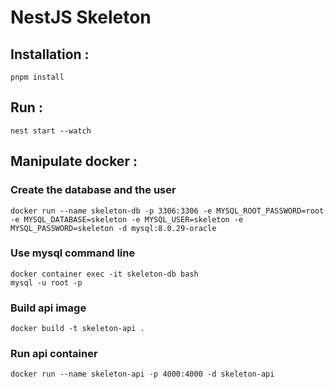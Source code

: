 # NestJS Skeleton

## Installation : 
```
pnpm install
```

## Run : 
```
nest start --watch
```

## Manipulate docker :


### Create the database and the user
```docker
docker run --name skeleton-db -p 3306:3306 -e MYSQL_ROOT_PASSWORD=root  -e MYSQL_DATABASE=skeleton -e MYSQL_USER=skeleton -e MYSQL_PASSWORD=skeleton -d mysql:8.0.29-oracle
```

### Use mysql command line
```docker
docker container exec -it skeleton-db bash
mysql -u root -p
```

### Build api image
```docker
docker build -t skeleton-api .
```

### Run api container
```docker
docker run --name skeleton-api -p 4000:4000 -d skeleton-api
```